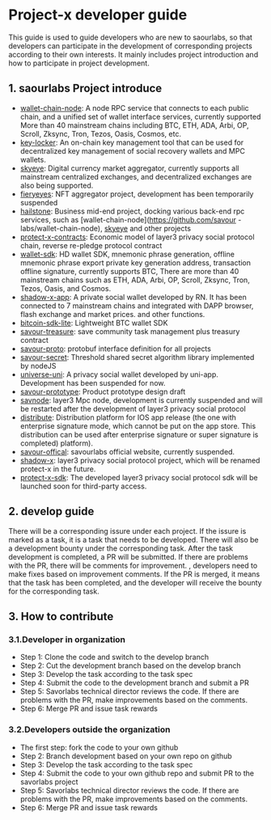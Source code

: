 # Project-x developer guide

This guide is used to guide developers who are new to saourlabs, so that developers can participate in the development of corresponding projects according to their own interests. It mainly includes project introduction and how to participate in project development.


## 1. saourlabs Project introduce

- [wallet-chain-node](https://github.com/savour-labs/wallet-chain-node): A node RPC service that connects to each public chain, and a unified set of wallet interface services, currently supported More than 40 mainstream chains including BTC, ETH, ADA, Arbi, OP, Scroll, Zksync, Tron, Tezos, Oasis, Cosmos, etc.
- [key-locker](https://github.com/savour-labs/key-locker): An on-chain key management tool that can be used for decentralized key management of social recovery wallets and MPC wallets.
- [skyeye](https://github.com/savour-labs/skyeye): Digital currency market aggregator, currently supports all mainstream centralized exchanges, and decentralized exchanges are also being supported.
- [fieryeyes](https://github.com/savour-labs/fieryeyes): NFT aggregator project, development has been temporarily suspended
- [hailstone](https://github.com/savour-labs/hailstone): Business mid-end project, docking various back-end rpc services, such as [wallet-chain-node](https://github.com/savour -labs/wallet-chain-node), [skyeye](https://github.com/savour-labs/skyeye) and other projects
- [protect-x-contracts](https://github.com/savour-labs/protect-x-contracts): Economic model of layer3 privacy social protocol chain, reverse re-pledge protocol contract
- [wallet-sdk](https://github.com/savour-labs/wallet-sdk): HD wallet SDK, mnemonic phrase generation, offline mnemonic phrase export private key generation address, transaction offline signature, currently supports BTC, There are more than 40 mainstream chains such as ETH, ADA, Arbi, OP, Scroll, Zksync, Tron, Tezos, Oasis, and Cosmos.
- [shadow-x-app](https://github.com/savour-labs/parapack): A private social wallet developed by RN. It has been connected to 7 mainstream chains and integrated with DAPP browser, flash exchange and market prices. and other functions.
- [bitcoin-sdk-lite](https://github.com/savour-labs/bitcoin-sdk-lite): Lightweight BTC wallet SDK
- [savour-treasure](https://github.com/savour-labs/savour-treasure): save community task management plus treasury contract
- [savour-proto](https://github.com/savour-labs/savour-proto): protobuf interface definition for all projects
- [savour-secret](https://github.com/savour-labs/savour-secret): Threshold shared secret algorithm library implemented by nodeJS
- [universe-uni](https://github.com/savour-labs/universe-uni): A privacy social wallet developed by uni-app. Development has been suspended for now.
- [savour-prototype](https://github.com/savour-labs/savour-prototype): Product prototype design draft
- [savnode](https://github.com/savour-labs/savnode): layer3 Mpc node, development is currently suspended and will be restarted after the development of layer3 privacy social protocol
- [distribute](https://github.com/savour-labs/distribute): Distribution platform for IOS app release (the one with enterprise signature mode, which cannot be put on the app store. This distribution can be used after enterprise signature or super signature is completed) platform).
- [savour-offical](https://github.com/savour-labs/savour-offical): savourlabs official website, currently suspended.
- [shadow-x](https://github.com/savour-labs/shadow-x): layer3 privacy social protocol project, which will be renamed protect-x in the future.
- [protect-x-sdk](https://github.com/savour-labs/protect-x-sdk): The developed layer3 privacy social protocol sdk will be launched soon for third-party access.

## 2. develop guide

There will be a corresponding issure under each project. If the issure is marked as a task, it is a task that needs to be developed. There will also be a development bounty under the corresponding task. After the task development is completed, a PR will be submitted. If there are problems with the PR, there will be comments for improvement. , developers need to make fixes based on improvement comments. If the PR is merged, it means that the task has been completed, and the developer will receive the bounty for the corresponding task.

## 3. How to contribute
### 3.1.Developer in organization

- Step 1: Clone the code and switch to the develop branch
- Step 2: Cut the development branch based on the develop branch
- Step 3: Develop the task according to the task spec
- Step 4: Submit the code to the development branch and submit a PR
- Step 5: Savorlabs technical director reviews the code. If there are problems with the PR, make improvements based on the comments.
- Step 6: Merge PR and issue task rewards
  
### 3.2.Developers outside the organization
- The first step: fork the code to your own github
- Step 2: Branch development based on your own repo on github
- Step 3: Develop the task according to the task spec
- Step 4: Submit the code to your own github repo and submit PR to the savorlabs project
- Step 5: Savorlabs technical director reviews the code. If there are problems with the PR, make improvements based on the comments.
- Step 6: Merge PR and issue task rewards
